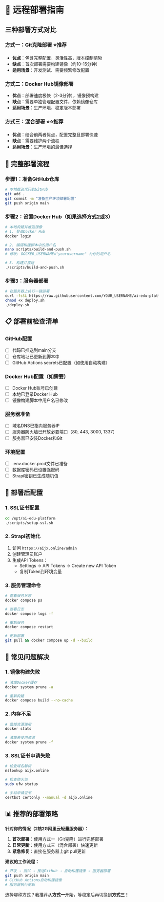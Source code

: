 # 🚀 远程部署指南

## 三种部署方式对比

### 方式一：Git克隆部署 ⭐推荐
- **优点**：包含完整配置，灵活性高，版本控制清晰
- **缺点**：首次部署需要构建镜像（约10-15分钟）
- **适用场景**：开发测试、需要频繁修改配置

### 方式二：Docker Hub镜像部署
- **优点**：部署速度极快（2-3分钟），镜像预构建
- **缺点**：需要单独管理配置文件，依赖镜像仓库
- **适用场景**：生产环境、稳定版本部署

### 方式三：混合部署 ⭐⭐推荐
- **优点**：结合前两者优点，配置完整且部署快速
- **缺点**：需要维护两个流程
- **适用场景**：生产环境的最佳选择

## 🔄 完整部署流程

### 步骤1：准备GitHub仓库
```bash
# 本地推送代码到GitHub
git add .
git commit -m "准备生产环境部署配置"
git push origin main
```

### 步骤2：设置Docker Hub（如果选择方式2或3）
```bash
# 本地构建并推送镜像
# 1. 登录Docker Hub
docker login

# 2. 编辑构建脚本中的用户名
nano scripts/build-and-push.sh
# 修改: DOCKER_USERNAME="yourusername" 为你的用户名

# 3. 构建并推送
./scripts/build-and-push.sh
```

### 步骤3：服务器部署
```bash
# 在服务器上执行一键部署
curl -fsSL https://raw.githubusercontent.com/YOUR_USERNAME/ai-edu-platform/main/scripts/server-deploy.sh -o deploy.sh
chmod +x deploy.sh
./deploy.sh
```

## 📋 部署前检查清单

### GitHub配置
- [ ] 代码已推送到main分支
- [ ] 仓库地址已更新到脚本中
- [ ] GitHub Actions secrets已配置（如使用自动构建）

### Docker Hub配置（如需要）
- [ ] Docker Hub账号已创建
- [ ] 本地已登录Docker Hub
- [ ] 镜像构建脚本中用户名已修改

### 服务器准备
- [ ] 域名DNS已指向服务器IP
- [ ] 服务器防火墙已开放必要端口（80, 443, 3000, 1337）
- [ ] 服务器已安装Docker和Git

### 环境配置
- [ ] .env.docker.prod文件已准备
- [ ] 数据库密码已设置强密码
- [ ] Strapi密钥已生成随机值

## 🔧 部署后配置

### 1. SSL证书配置
```bash
cd /opt/ai-edu-platform
./scripts/setup-ssl.sh
```

### 2. Strapi初始化
1. 访问 `https://aijx.online/admin`
2. 创建管理员账户
3. 生成API Tokens：
   - Settings → API Tokens → Create new API Token
   - 复制Token到环境变量

### 3. 服务管理命令
```bash
# 查看服务状态
docker compose ps

# 查看日志
docker compose logs -f

# 重启服务
docker compose restart

# 更新部署
git pull && docker compose up -d --build
```

## 🚨 常见问题解决

### 1. 镜像构建失败
```bash
# 清理Docker缓存
docker system prune -a

# 重新构建
docker compose build --no-cache
```

### 2. 内存不足
```bash
# 监控资源使用
docker stats

# 清理未使用资源
docker system prune -f
```

### 3. SSL证书申请失败
```bash
# 检查域名解析
nslookup aijx.online

# 检查防火墙
sudo ufw status

# 手动申请证书
certbot certonly --manual -d aijx.online
```

## 📊 推荐的部署策略

**针对你的情况（2核2G阿里云轻量服务器）：**

1. **首次部署**：使用方式一（Git克隆）进行完整部署
2. **日常更新**：使用方式三（混合部署）快速更新
3. **紧急修复**：直接在服务器上git pull更新

**建议的工作流程：**
```bash
# 开发 → 测试 → 推送GitHub → 自动构建镜像 → 服务器部署
git push origin main
# GitHub Actions自动构建镜像
# 服务器执行更新
```

选择哪种方式？我推荐从**方式一**开始，等稳定后再切换到**方式三**！